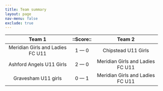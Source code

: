 ```yaml
---
title: Team summary
layout: page
nav-menu: false
exclude: true
---
```




|              Team 1              |  ::Score::  |              Team 2              |
|:--------------------------------:|:-----------:|:--------------------------------:|
| Meridian Girls and Ladies FC U11 | 1 &mdash; 0 |       Chipstead U11 Girls        |
|     Ashford Angels U11 Girls     | 2 &mdash; 0 | Meridian Girls and Ladies FC U11 |
|       Gravesham U11 girls        | 0 &mdash; 1 | Meridian Girls and Ladies FC U11 |

 <br /><br /><br />